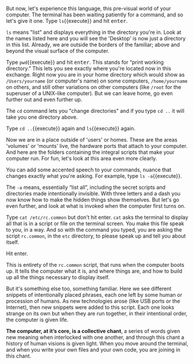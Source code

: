 But now, let's experience this language, this pre-visual world of your computer. The terminal has been waiting patiently for a command, and so let's give it one. Type `ls`{{execute}} and hit <kbd>enter</kbd>.

`ls` means "list" and displays everything in the directory you're in. Look at the names listed here and you will see the 'Desktop' is now just a directory in this list. Already, we are outside the borders of the familiar; above and beyond the visual surface of the computer.

Type `pwd`{{execute}} and hit <kbd>enter</kbd>. This stands for &ldquo;print working directory.&rdquo; This lets you see exactly where you're located now in this exchange. Right now you are in your home directory which would show as `/Users/yourname` (or computer's name) on some computers, `/home/yourname` on others, and still other variations on other computers (like `/root` for the superuser of a UNIX-like computer). But we can leave home, go even further out and even further up.

The `cd` command lets you "change directories" and if you type `cd ..` it will take you one directory above.

Type `cd ..`{{execute}} again and `ls`{{execute}} again.

Now we are in a place outside of 'users' or homes. These are the areas 'volumes' or 'mounts' live, the hardware ports that attach to your computer. And here are the folders containing the integral scripts that make your computer run. For fun, let's look at this area even more clearly.

You can add some accented speech to your commands, nuance that changes exactly what you're asking. For example, type `ls -a`{{execute}}.

The `-a` means, essentially &ldquo;list all&rdquo;, including the secret scripts and directories made intentionally invisible. With three letters and a dash you now know how to make the hidden things show themselves. But let's go even further, and look at what is invoked when the computer first turns on.

Type `cat /etc/rc.common` but don't hit enter. `cat` asks the terminal to display all that is in a script or file on the terminal screen. You make this file speak to you, in a way. And so with the command you typed, you are asking the script `rc.common`, in the `etc` directory, to please speak up and tell you about itself.

Hit enter.

This is entirety of the `rc.common` script, that runs when the computer boots up. It tells the computer what it is, and where things are, and how to build up all the things necessary to display itself.

But it's something else too, something familiar. Here we see different snippets of intentionally placed phrases, each one left by some human or procession of humans. As new technologies arose (like USB ports or the Internet), then new snippets were added to this script. Each one looks strange on its own but when they are run together, in their intentional order, the computer is given life.

**The computer, at it&rsquo;s core, is a collective chant**, a series of words given new meaning when interlocked with one another, and through this chant a history of human visions is given light. When you move around the terminal, and when you write your own files and your own code, you are joining in this chant.
